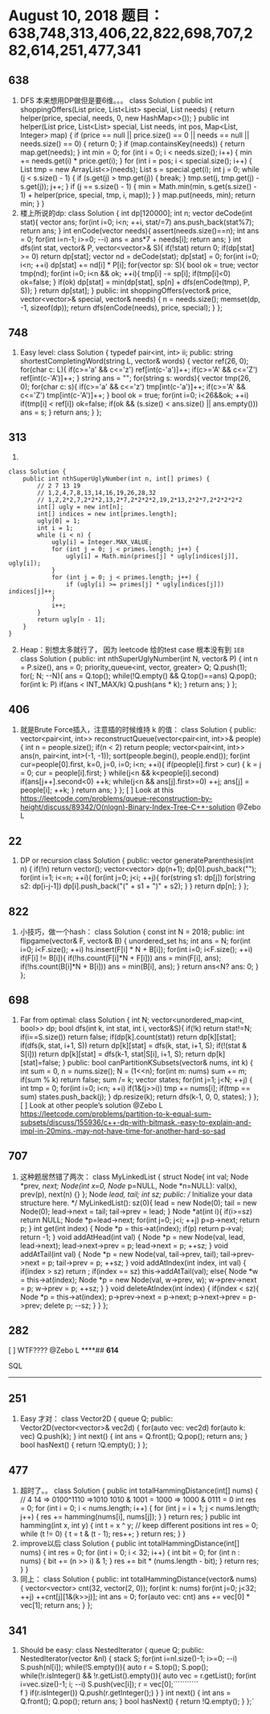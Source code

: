 # August 10, 2018 题目：638,748,313,406,22,822,698,707,282,614,251,477,341

## **638**
1. DFS 本来想用DP做但是要6维。。。
    class Solution {
        public int shoppingOffers(List<Integer> price, List<List<Integer>> special, List<Integer> needs) {
            return helper(price, special, needs, 0, new HashMap<>());
        }
        public int helper(List<Integer> price, List<List<Integer>> special, List<Integer> needs, int pos, Map<List<Integer>, Integer> map) {
            if (price == null || price.size() == 0 || needs == null || needs.size() == 0) {
                return 0;
            }
            if (map.containsKey(needs)) {
                return map.get(needs);
            }
            int min = 0;
            for (int i = 0; i < needs.size(); i++) {
                min += needs.get(i) * price.get(i);
            }
            for (int i = pos; i < special.size(); i++) {
                List<Integer> tmp = new ArrayList<>(needs);
                List<Integer> s = special.get(i);
                int j = 0;
                while (j < s.size() - 1) {
                    if (s.get(j) > tmp.get(j)) {
                        break;
                    }
                    tmp.set(j, tmp.get(j) - s.get(j));
                    j++;
                }
                if (j == s.size() - 1) {
                    min = Math.min(min, s.get(s.size() - 1) + helper(price, special, tmp, i, map));
                }
            }
            map.put(needs, min);
            return min;
        }
    }
2. 楼上所说的dp:
    class Solution {
        int dp[120000];
        int n;
        vector<int> deCode(int stat){
            vector<int> ans;
            for(int i=0; i<n; ++i, stat/=7) ans.push_back(stat%7);
            return ans;
        }
        int enCode(vector<int> needs){
            assert(needs.size()==n);
            int ans = 0;
            for(int i=n-1; i>=0; --i) ans = ans*7 + needs[i];
            return ans;
        }
        int dfs(int stat, vector<int>& P, vector<vector<int>>& S){
            if(!stat) return 0;
            if(dp[stat] >= 0) return dp[stat];
            vector<int> nd = deCode(stat);
            dp[stat] = 0;
            for(int i=0; i<n; ++i) dp[stat] += nd[i] * P[i];
            for(vector<int> sp: S){
                bool ok = true;
                vector<int> tmp(nd);
                for(int i=0; i<n && ok; ++i){
                    tmp[i] -= sp[i];
                    if(tmp[i]<0) ok=false;
                }
                if(ok) dp[stat] = min(dp[stat], sp[n] + dfs(enCode(tmp), P, S));
            }
            return dp[stat];
        }
    public:
        int shoppingOffers(vector<int>& price, vector<vector<int>>& special, vector<int>& needs) {
            n = needs.size();
            memset(dp, -1, sizeof(dp));
            return dfs(enCode(needs), price, special);
        }
    };
## **748**
1. Easy level:
    class Solution {
        typedef pair<int, int> ii;
    public:
        string shortestCompletingWord(string L, vector<string>& words) {
            vector<int> ref(26, 0);
            for(char c: L){
                if(c>='a' && c<='z') ref[int(c-'a')]++;
                if(c>='A' && c<='Z') ref[int(c-'A')]++;
            }
            string ans = "";
            for(string s: words){
                vector<int> tmp(26, 0);
                for(char c: s){
                    if(c>='a' && c<='z') tmp[int(c-'a')]++;
                    if(c>='A' && c<='Z') tmp[int(c-'A')]++;
                }
                bool ok = true;
                for(int i=0; i<26&&ok; ++i) if(tmp[i] < ref[i]) ok=false;
                if(ok && (s.size() < ans.size() || ans.empty())) ans = s;
            }
            return ans;
        }
    };
## **313**

1.

    class Solution {
        public int nthSuperUglyNumber(int n, int[] primes) {
            // 2 7 13 19
            // 1,2,4,7,8,13,14,16,19,26,28,32
            // 1,2,2*2,7,2*2*2,13,2*7,2*2*2*2,19,2*13,2*2*7,2*2*2*2*2
            int[] ugly = new int[n];
            int[] indices = new int[primes.length];
            ugly[0] = 1;
            int i = 1; 
            while (i < n) {
                ugly[i] = Integer.MAX_VALUE;
                for (int j = 0; j < primes.length; j++) {
                    ugly[i] = Math.min(primes[j] * ugly[indices[j]], ugly[i]);
                }
                for (int j = 0; j < primes.length; j++) {
                    if (ugly[i] >= primes[j] * ugly[indices[j]]) indices[j]++;
                }
                i++;
            }
            return ugly[n - 1];
        }
    }
2. Heap：别想太多就行了， 因为 leetcode 给的test case 根本没有到 `1E8`
    class Solution {
    public:
        int nthSuperUglyNumber(int N, vector<int>& P) {
            int n = P.size(), ans = 0;
            priority_queue<int, vector<int>, greater<int>> Q;
            Q.push(1);
            for(; N; --N){
                ans = Q.top();
                while(!Q.empty() && Q.top()==ans) Q.pop();
                for(int k: P) if(ans < INT_MAX/k) Q.push(ans * k);
            }
            return ans;
        }
    };
## **406**
1. 就是Brute Force插入，注意插的时候维持 k 的值：
    class Solution {
    public:
        vector<pair<int, int>> reconstructQueue(vector<pair<int, int>>& people) {
            int n = people.size();
            if(n < 2) return people;
            vector<pair<int, int>> ans(n, pair<int, int>(-1, -1));
            sort(people.begin(), people.end());
            for(int cur=people[0].first, k=0, j=0, i=0; i<n; ++i){
                if(people[i].first > cur) {
                    k = j = 0;
                    cur = people[i].first;
                }
                while(j<n && k<people[i].second) if(ans[j++].second<0) ++k;
                while(j<n && ans[j].first>=0) ++j;
                ans[j] = people[i];
                ++k;
            }
            return ans;
        }
    };
[ ] Look at this https://leetcode.com/problems/queue-reconstruction-by-height/discuss/89342/O(nlogn)-Binary-Index-Tree-C++-solution @Zebo L
## **22**
1. DP or recursion
    class Solution {
    public:
        vector<string> generateParenthesis(int n) {
            if(!n) return vector<string>();
            vector<vector<string>> dp(n+1);
            dp[0].push_back("");
            for(int i=1; i<=n; ++i){
                for(int j=0; j<i; ++j){
                    for(string s1: dp[j]) for(string s2: dp[i-j-1]) dp[i].push_back("(" + s1 + ")" + s2);
                }
            }
            return dp[n];
        }
    };
## **822**
1. 小技巧，做一个hash：
    class Solution {
        const int N = 2018;
    public:
        int flipgame(vector<int>& F, vector<int>& B) {
            unordered_set<int> hs;
            int ans = N;
            for(int i=0; i<F.size(); ++i) hs.insert(F[i] * N + B[i]);
            for(int i=0; i<F.size(); ++i) if(F[i] != B[i]){
                if(!hs.count(F[i]*N + F[i])) ans = min(F[i], ans);
                if(!hs.count(B[i]*N + B[i])) ans = min(B[i], ans);
            }
            return ans<N? ans: 0;
        }
    };
## **698**
1. Far from optimal:
    class Solution {
        int N;
        vector<unordered_map<int, bool>> dp;
        bool dfs(int k, int stat, int i, vector<int>&S){
            if(!k) return stat!=N;
            if(i==S.size()) return false;
            if(dp[k].count(stat)) return dp[k][stat];
            if(dfs(k, stat, i+1, S)) return dp[k][stat] = dfs(k, stat, i+1, S);
            if(!(stat & S[i])) return dp[k][stat] = dfs(k-1, stat|S[i], i+1, S);
            return dp[k][stat]=false;
        }
    public:
        bool canPartitionKSubsets(vector<int>& nums, int k) {
            int sum = 0, n = nums.size();
            N = (1<<n);
            for(int m: nums) sum += m;
            if(sum % k) return false;
            sum /= k;
            vector<int> states;
            for(int j=1; j<N; ++j) {
                int tmp = 0;
                for(int i=0; i<n; ++i) if(1&(j>>i)) tmp += nums[i];
                if(tmp == sum) states.push_back(j);
            }
            dp.resize(k);
            return dfs(k-1, 0, 0, states);
        }
    };
[ ] Look at other people’s solution @Zebo L https://leetcode.com/problems/partition-to-k-equal-sum-subsets/discuss/155936/c++-dp-with-bitmask.-easy-to-explain-and-impl-in-20mins.-may-not-have-time-for-another-hard-so-sad
## **707**
1. 这种题居然错了两次：
    class MyLinkedList {
        struct Node{
            int val;
            Node *prev, *next;
            Node(int x=0, Node* p=NULL, Node *n=NULL): val(x), prev(p), next(n) {}
        };
        Node *lead, *tail;
        int sz;
    public:
        /** Initialize your data structure here. */
        MyLinkedList(): sz(0){
            lead = new Node(0);
            tail = new Node(0);
            lead->next = tail;
            tail->prev = lead;
        }
        Node *at(int i){
            if(i>=sz) return NULL;
            Node *p=lead->next;
            for(int j=0; j<i; ++j) p=p->next;
            return p;
        }
        int get(int index) {
            Node *p = this->at(index);
            if(p) return p->val;
            return -1;
        }
        void addAtHead(int val) {
            Node *p = new Node(val, lead, lead->next);
            lead->next->prev = p;
            lead->next = p;
            ++sz;
        }
        void addAtTail(int val) {
            Node *p = new Node(val, tail->prev, tail);
            tail->prev->next = p;
            tail->prev = p;
            ++sz;
        }
        void addAtIndex(int index, int val) {
            if(index > sz) return ;
            if(index == sz) this->addAtTail(val);
            else{
                Node *w = this->at(index);
                Node *p = new Node(val, w->prev, w);
                w->prev->next = p;
                w->prev = p;
                ++sz;
            }
        }
        void deleteAtIndex(int index) {
            if(index < sz){
                Node *p = this->at(index);
                p->prev->next = p->next;
                p->next->prev = p->prev;
                delete p;
                --sz;
            }
        }
    };
## **282**
[ ] WTF???? @Zebo L 
****## **614**

SQL
****
## **251**
1. Easy 才对：
    class Vector2D {
        queue<int> Q;
    public:
        Vector2D(vector<vector<int>>& vec2d) { for(auto vec: vec2d) for(auto k: vec) Q.push(k); }
        int next() { 
            int ans = Q.front();
            Q.pop();
            return ans;
        }
        bool hasNext() { return !Q.empty(); }
    };
## **477**
1. 超时了。。
    class Solution {
        public int totalHammingDistance(int[] nums) {
            // 4 14 => 0100^1110 =>1010 1010 & 1001 = 1000 => 1000 & 0111 = 0
            int res = 0;
            for (int i = 0; i < nums.length; i++) {
                for (int j = i + 1; j < nums.length; j++) {
                    res += hamming(nums[i], nums[j]);
                }
            }
            return res;
        }
        public int hamming(int x, int y) {
            int t = x ^ y; // keep different positions
            int res = 0;
            while (t != 0) {
                t = t & (t - 1);
                res++;
            }
            return res;
        }
    }
2. improve以后
    class Solution {
        public int totalHammingDistance(int[] nums) {
            int res = 0;
            for (int i = 0; i < 32; i++) {
                int bit = 0;
                for (int n : nums) {
                    bit += (n >> i) & 1;
                }
                res += bit * (nums.length - bit);
            }
            return res;
        }
    }
3. 同上：
    class Solution {
    public:
        int totalHammingDistance(vector<int>& nums) {
            vector<vector<int>> cnt(32, vector<int>(2, 0));
            for(int k: nums) for(int j=0; j<32; ++j) ++cnt[j][1&(k>>j)];
            int ans = 0;
            for(auto vec: cnt) ans += vec[0] * vec[1];
            return ans;
        }
    };
## **341**
1. Should be easy:
    class NestedIterator {
        queue<int> Q;
    public:
        NestedIterator(vector<NestedInteger> &nl) {
            stack<NestedInteger> S;
            for(int i=nl.size()-1; i>=0; --i) S.push(nl[i]);
            while(!S.empty()){
                auto r = S.top();
                S.pop();
                while(!r.isInteger() && !r.getList().empty()){
                    auto vec = r.getList();
                    for(int i=vec.size()-1; i; --i) S.push(vec[i]);
                                r = vec[0];```````````                               
               f                                                           }
                if(r.isInteger()) Q.push(r.getInteger();)
            }
        }
        int next() {
            int ans = Q.front();
            Q.pop();
            return ans;
        }
        bool hasNext() { return !Q.empty(); }
      };`

